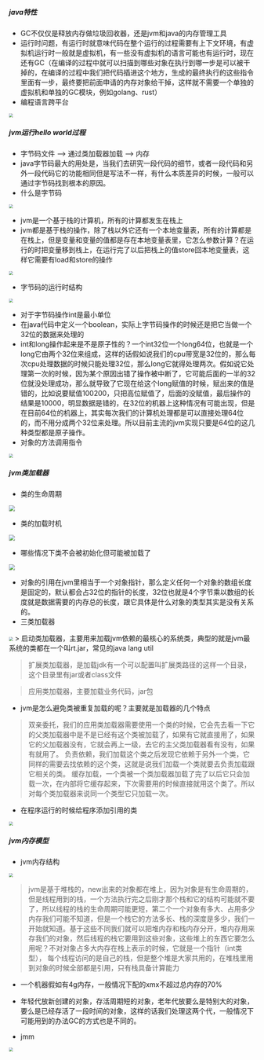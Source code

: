##### java特性
- GC不仅仅是释放内存做垃圾回收器，还是jvm和java的内存管理工具
- 运行时问题，有运行时就意味代码在整个运行的过程需要有上下文环境，有虚拟机运行时一般就是虚拟机，有一些没有虚拟机的语言可能也有运行时，现在还有GC（在编译的过程中就可以扫描到哪些对象在执行到哪一步是可以被干掉的，在编译的过程中我们把代码插进这个地方，生成的最终执行的这些指令里面有一步，最终要把前面申请的内存对象给干掉，这样就不需要一个单独的虚拟机和单独的GC模块，例如golang、rust）
- 编程语言跨平台
<img src="资源\Image.png" style="zoom:50%;" />

##### jvm运行hello world过程

- 字节码文件 --> 通过类加载器加载 --> 内存
- java字节码最大的用处是，当我们去研究一段代码的细节，或者一段代码和另外一段代码它的功能相同但是写法不一样，有什么本质差异的时候，一般可以通过字节码找到根本的原因。
- 什么是字节码
<img src="资源\Image [1].png" style="zoom:50%;" />

- jvm是一个基于栈的计算机，所有的计算都发生在栈上
- jvm都是基于栈的操作，除了栈以外它还有一个本地变量表，所有的计算都是在栈上，但是变量和变量的值都是存在本地变量表里，它怎么参数计算？在运行的时把变量移到栈上，在运行完了以后把栈上的值store回本地变量表，这样它需要有load和store的操作
<img src="资源\Image [2].png" style="zoom:50%;" />

- 字节码的运行时结构
<img src="资源\Image [3].png" style="zoom:50%;" />

- 对于字节码操作int是最小单位
- 在java代码中定义一个boolean，实际上字节码操作的时候还是把它当做一个32位的数据来处理的
- int和long操作起来是不是原子性的？一个int32位一个long64位，也就是一个long它由两个32位来组成，这样的话假如说我们的cpu带宽是32位的，那么每次cpu处理数据的时候只能处理32位，那么long它就得处理两次。假如说它处理第一次的时候，因为某个原因出错了操作被中断了，它可能后面的一半的32位就没处理成功，那么就导致了它现在给这个long赋值的时候，赋出来的值是错的，比如说要赋值100200，只把高位赋值了，后面的没赋值，最后操作的结果是10000，明显数据是错的，在32位的机器上这种情况有可能出现，但是在目前64位的机器上，其实每次我们的计算机处理都是可以直接处理64位的，而不用分成两个32位来处理。所以目前主流的jvm实现只要是64位的这几种类型都是原子操作。
- 对象的方法调用指令
<img src="资源\Image [4].png" style="zoom:50%;" />

##### jvm类加载器
- 类的生命周期

<img src="资源\Image [5].png" style="zoom:75%;" />

- 类的加载时机
<img src="资源\Image [6].png" style="zoom:75%;" />

- 哪些情况下类不会被初始化但可能被加载了

<img src="资源\Image [7].png" style="zoom:75%;" />

- 对象的引用在jvm里相当于一个对象指针，那么定义任何一个对象的数组长度是固定的，默认都会占32位的指针的长度，32位也就是4个字节乘以数组的长度就是数据需要的内存总的长度，跟它具体是什么对象的类型其实是没有关系的。
- 三类加载器
<img src="资源\Image [8].png" style="zoom:50%;" />
> 启动类加载器，主要用来加载jvm依赖的最核心的系统类，典型的就是jvm最系统的类都在一个叫rt.jar，常见的java lang util

> 扩展类加载器，是加载jdk有一个可以配置叫扩展类路径的这样一个目录，这个目录里有jar或者class文件

> 应用类加载器，主要加载业务代码，jar包

- jvm是怎么避免类被重复加载的呢？主要就是加载器的几个特点
> 双亲委托，我们的应用类加载器需要使用一个类的时候，它会先去看一下它的父类加载器中是不是已经有这个类被加载了，如果有它就直接用了，如果它的父加载器没有，它就会再上一级，去它的主父类加载器看有没有，如果有就用了。
> 负责依赖，我们加载这个类之后发现它依赖于另外一个类，它同样的需要去找依赖的这个类，这就是说我们加载一个类就要去负责加载跟它相关的类。
> 缓存加载，一个类被一个类加载器加载了完了以后它只会加载一次，在内部将它缓存起来，下次需要用的时候直接就用这个类了。所以对每个类加载器来说同一个类型它只加载一次。

- 在程序运行的时候给程序添加引用的类
<img src="资源\Image [9].png" style="zoom:50%;" />

##### jvm内存模型
- jvm内存结构
<img src="资源\Image [10].png" style="zoom:50%;" />

> jvm是基于堆栈的，new出来的对象都在堆上，因为对象是有生命周期的，但是线程用到的栈，一个方法执行完之后刚才那个栈和它的结构可能就不要了，所以线程的栈的生命周期可能更短，第二个一个对象有多大、占用多少内存我们可能不知道，但是一个栈它的方法多长、栈的深度是多少，我们一开始就知道。基于这些不同我们就可以把堆内存和栈内存分开，堆内存用来存我们的对象，然后线程的栈它要用到这些对象，这些堆上的东西它要怎么用呢？不对对象占多大内存在栈上表示的时候，它就是一个指针（int类型），
> 每个线程访问的是自己的栈，但是整个堆是大家共用的，在堆栈里用到对象的时候全部都是引用，只有栈具备计算能力

- 一个机器假如有4g内存，一般情况下配的xmx不超过总内存的70%

- 年轻代放新创建的对象，存活周期短的对象，老年代放要么是特别大的对象，要么是已经存活了一段时间的对象，这样的话我们处理这两个代，一般情况下可能用到的办法GC的方式也是不同的。
- jmm

<img src="资源\Image [11].png" style="zoom:50%;" />